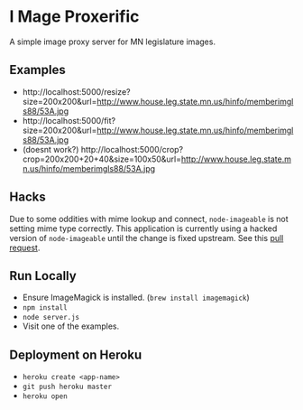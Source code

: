 # I Mage Proxerific

A simple image proxy server for MN legislature images.

## Examples

* http://localhost:5000/resize?size=200x200&url=http://www.house.leg.state.mn.us/hinfo/memberimgls88/53A.jpg
* http://localhost:5000/fit?size=200x200&url=http://www.house.leg.state.mn.us/hinfo/memberimgls88/53A.jpg
* (doesnt work?) http://localhost:5000/crop?crop=200x200+20+40&size=100x50&url=http://www.house.leg.state.mn.us/hinfo/memberimgls88/53A.jpg

## Hacks

Due to some oddities with mime lookup and connect, ```node-imageable``` is not setting mime type correctly.  This application is currently using a hacked version of ```node-imageable``` until the change is fixed upstream.  See this [pull request](https://github.com/sdepold/node-imageable/pull/17).

## Run Locally

* Ensure ImageMagick is installed.  (```brew install imagemagick```)
* ```npm install```
* ```node server.js```
* Visit one of the examples.

## Deployment on Heroku

* ```heroku create <app-name>```
* ```git push heroku master```
* ```heroku open```